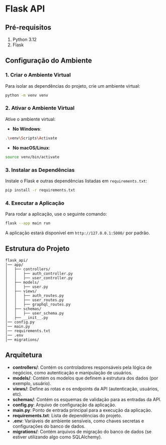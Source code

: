 # Flask API

## Pré-requisitos

1. Python 3.12
2. Flask

## Configuração do Ambiente

### 1. Criar o Ambiente Virtual

Para isolar as dependências do projeto, crie um ambiente virtual:

```bash
python -m venv venv
```

### 2. Ativar o Ambiente Virtual

Ative o ambiente virtual:

- **No Windows**:

```bash
.\venv\Scripts\Activate
```

- **No macOS/Linux**:

```bash
source venv/bin/activate
```

### 3. Instalar as Dependências

Instale o Flask e outras dependências listadas em `requirements.txt`:

```bash
pip install -r requirements.txt
```

### 4. Executar a Aplicação

Para rodar a aplicação, use o seguinte comando:

```bash
flask --app main run
```

A aplicação estará disponível em `http://127.0.0.1:5000/` por padrão.


## Estrutura do Projeto

```
flask_api/
│── app/
│   ├── controllers/
│   │   ├── auth_controller.py
│   │   ├── user_controller.py
│   ├── models/
│   │   ├── user.py
│   ├── views/
│   │   ├── auth_routes.py
│   │   ├── user_routes.py
│   │   ├── graphql_routes.py
│   ├── schemas/
│   │   ├── user_schema.py
│   ├── __init__.py
│── config.py
│── main.py
│── requirements.txt
│── .env
│── migrations/
```

## Arquitetura

- **controllers/**: Contém os controladores responsáveis pela lógica de negócios, como autenticação e manipulação de usuários.
- **models/**: Contém os modelos que definem a estrutura dos dados (por exemplo, usuário).
- **views/**: Define as rotas e os endpoints da API (autenticação, usuários, etc).
- **schemas/**: Contém os esquemas de validação para as entradas da API.
- **config.py**: Arquivo de configuração da aplicação.
- **main.py**: Ponto de entrada principal para a execução da aplicação.
- **requirements.txt**: Lista de dependências do projeto.
- **.env**: Variáveis de ambiente sensíveis, como chaves secretas e configurações do banco de dados.
- **migrations/**: Contém arquivos de migração do banco de dados (se estiver utilizando algo como SQLAlchemy).
